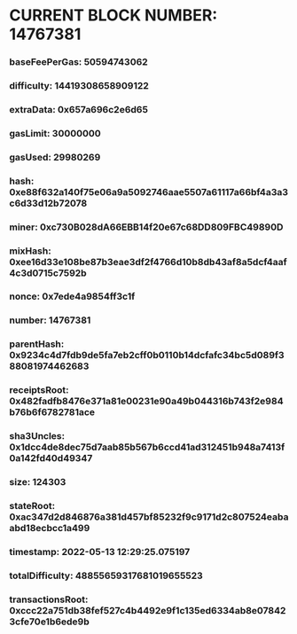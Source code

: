 # CURRENT BLOCK NUMBER: 14767381

### baseFeePerGas: 50594743062
### difficulty: 14419308658909122
### extraData: 0x657a696c2e6d65
### gasLimit: 30000000
### gasUsed: 29980269
### hash: 0xe88f632a140f75e06a9a5092746aae5507a61117a66bf4a3a3c6d33d12b72078
### miner: 0xc730B028dA66EBB14f20e67c68DD809FBC49890D
### mixHash: 0xee16d33e108be87b3eae3df2f4766d10b8db43af8a5dcf4aaf4c3d0715c7592b
### nonce: 0x7ede4a9854ff3c1f
### number: 14767381
### parentHash: 0x9234c4d7fdb9de5fa7eb2cff0b0110b14dcfafc34bc5d089f388081974462683
### receiptsRoot: 0x482fadfb8476e371a81e00231e90a49b044316b743f2e984b76b6f6782781ace
### sha3Uncles: 0x1dcc4de8dec75d7aab85b567b6ccd41ad312451b948a7413f0a142fd40d49347
### size: 124303
### stateRoot: 0xac347d2d846876a381d457bf85232f9c9171d2c807524eabaabd18ecbcc1a499
### timestamp: 2022-05-13 12:29:25.075197
### totalDifficulty: 48855659317681019655523
### transactionsRoot: 0xccc22a751db38fef527c4b4492e9f1c135ed6334ab8e078423cfe70e1b6ede9b
